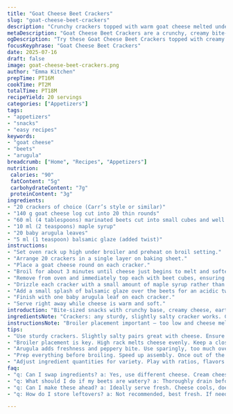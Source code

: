 ```yaml
---
title: "Goat Cheese Beet Crackers"
slug: "goat-cheese-beet-crackers"
description: "Crunchy crackers topped with warm goat cheese melted under a broiler. Diced marinated beets add earthiness. Drizzled lightly with maple syrup replacing honey, and finished with fresh baby arugula leaves. A splash of balsamic glaze as a twist adds tang and depth. Quantities adjusted: 20 crackers instead of 18; 140 g goat cheese log instead of 125 g; 4 tablespoons diced beets; 2 teaspoons maple syrup; 20 arugula leaves. Baked for 3 minutes under broiler. Cool, tangy, sweet, and peppery all at once. Minimal prep, quick assembly. Finger food for snacks, starters, or casual entertaining."
metaDescription: "Goat Cheese Beet Crackers are a crunchy, creamy bite-sized snack with earthy beets and fresh arugula for a flavor explosion. Perfect for gatherings."
ogDescription: "Try these Goat Cheese Beet Crackers topped with creamy cheese, sweet beets, and peppery arugula. Perfect for casual entertaining and gatherings."
focusKeyphrase: "Goat Cheese Beet Crackers"
date: 2025-07-16
draft: false
image: goat-cheese-beet-crackers.png
author: "Emma Kitchen"
prepTime: PT16M
cookTime: PT2M
totalTime: PT18M
recipeYield: 20 servings
categories: ["Appetizers"]
tags:
- "appetizers"
- "snacks"
- "easy recipes"
keywords:
- "goat cheese"
- "beets"
- "arugula"
breadcrumb: ["Home", "Recipes", "Appetizers"]
nutrition: 
 calories: "90"
 fatContent: "5g"
 carbohydrateContent: "7g"
 proteinContent: "3g"
ingredients:
- "20 crackers of choice (Carr’s style or similar)"
- "140 g goat cheese log cut into 20 thin rounds"
- "60 ml (4 tablespoons) marinated beets cut into small cubes and well drained"
- "10 ml (2 teaspoons) maple syrup"
- "20 baby arugula leaves"
- "5 ml (1 teaspoon) balsamic glaze (added twist)"
instructions:
- "Set oven rack up high under broiler and preheat on broil setting."
- "Arrange 20 crackers in a single layer on baking sheet."
- "Place a goat cheese round on each cracker."
- "Broil for about 3 minutes until cheese just begins to melt and soften, watch closely."
- "Remove from oven and immediately top each with beet cubes, ensuring excess moisture is patted off."
- "Drizzle each cracker with a small amount of maple syrup rather than honey."
- "Add a small splash of balsamic glaze over the beets for an acidic twist."
- "Finish with one baby arugula leaf on each cracker."
- "Serve right away while cheese is warm and soft."
introduction: "Bite-sized snacks with crunchy base, creamy cheese, earthy sweet beets, and a peppery green hit. Cheese melts quickly under high broiler heat, softening into the cracker without runoff. Beets pickled or marinated add color and tang; drain well to avoid sog. Maple syrup replaces standard honey for a deeper sweetness. Balsamic glaze dotted on top for surprise acidity, balances the rich goat cheese — unexpected twist. Arugula as a final pop of fresh green sharpness. Fast, visually striking, easy to assemble in minutes. Good for casual gatherings where finger food is needed. Mix textures, flavors, temperatures. Simple components transformed with small changes."
ingredientsNote: "Crackers: any sturdy, slightly salty cracker works. Could use gluten free options if needed. Goat cheese has to be firm enough to slice, not creamy spread type. Use fresh goat cheese logs, room temp for easy slicing. Beets: canned, jarred marinated, or home-pickled all fine; just dice finely and fully drain/squeeze moisture. Maple syrup swaps for honey brings slight caramel notes, match with balsamic glaze for balance. Balsamic glaze should be thick, syrupy, not thin vinegar. Arugula (rocket) gives a peppery freshness. Rinse quickly if too bitter. Optional to try microgreens or baby spinach instead — changes flavor profile slightly. Quantities altered to yield 20 pieces, easy for parties."
instructionsNote: "Broiler placement important — too low and cheese melts unevenly or dries out. Watch cheese after first minute. Around 3 minutes total depending on oven. Cheese should soften but hold shape. Drain beets thoroughly to avoid crackers becoming soggy post assembly. Spoon beet pieces delicately on top; don't overload. Maple syrup drizzle light. If overdone, sweet can overpower beet tang. Balsamic glaze optional but recommended for twist — drizzle gently for visual appeal without soaking crackers. Serve immediately after arugula added; leaves wilt if waiting. Prepare ingredients before turning on broiler to ensure quick assembly. Using thin rounds of goat cheese allows melting without cheese sliding off. Baking sheet can be lined with foil for easier cleanup. Serve warm or room temp, no refrigeration needed if served soon after making."
tips:
- "Use sturdy crackers. Slightly salty pairs great with cheese. Ensure goat cheese log is firm enough. Diced marinated beets should be well-drained. Too much moisture? Crackers become soggy fast. Maple syrup should be drizzled lightly, not soaked. Balsamic glaze? Adds acidity but don’t overdo it."
- "Broiler placement is key. High rack melts cheese evenly. Keep a close watch, burn happens fast. Around 3 minutes typically, but ovens vary. Cheese should soften but keep structure. Drain beets thoroughly, excess water ruins texture. Pat well after chopping."
- "Arugula adds freshness and peppery bite. Use sparingly, too much overwhelms. Rinse if bitterness is too strong. Try microgreens or baby spinach for a twist. Match flavors when substituting. Cheese rounds need to be thin. Ensures melting without slippage."
- "Prep everything before broiling. Speed up assembly. Once out of the oven, top immediately. Warm cheese holds flavor. Serve right away for best taste. Leaves wilt quickly, finish with arugula last. Foil lined sheets, easy cleanup."
- "Adjust ingredient quantities for variety. Play with ratios, flavors. Change it up, have fun. Any marinated beet works. Whether jarred or homemade. Experiment with different cheese types. Creaminess matters, don’t be bland."
faq:
- "q: Can I swap ingredients? a: Yes, use different cheese. Cream cheese or feta instead of goat. Beets? Try roasted ones. Texture will change."
- "q: What should I do if my beets are watery? a: Thoroughly drain before using. Excess liquid makes crackers soggy. Not what you want. Pat dry with paper towel."
- "q: Can I make these ahead? a: Ideally serve fresh. Cheese cools, doesn't melt as well. Prep ingredients in advance though. Faster assembly."
- "q: How do I store leftovers? a: Not recommended, best fresh. If needed, keep in fridge. Reheat in oven before serving. Microwave makes them soggy."

---
```

